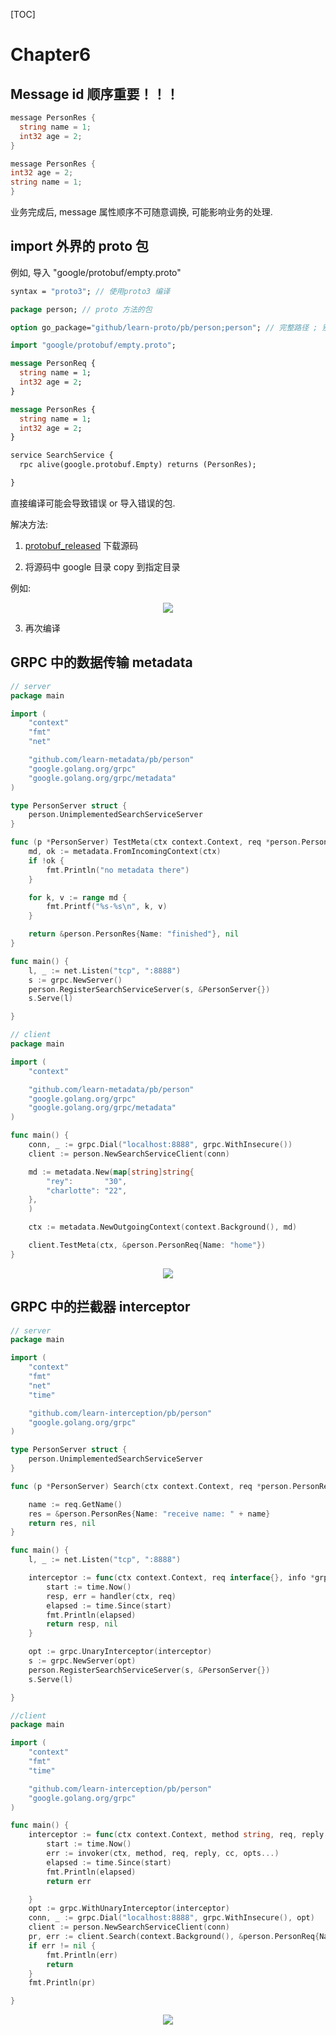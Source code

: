 [TOC]

# Chapter6

## Message id 顺序重要！！！

```go
message PersonRes {
  string name = 1;
  int32 age = 2;
}

message PersonRes {
int32 age = 2;
string name = 1;
}
```

业务完成后, message 属性顺序不可随意调换, 可能影响业务的处理.

## import 外界的 proto 包

例如, 导入 "google/protobuf/empty.proto"

```proto
syntax = "proto3"; // 使用proto3 编译

package person; // proto 方法的包

option go_package="github/learn-proto/pb/person;person"; // 完整路径 ; 别名

import "google/protobuf/empty.proto";

message PersonReq {
  string name = 1;
  int32 age = 2;
}

message PersonRes {
  string name = 1;
  int32 age = 2;
}

service SearchService {
  rpc alive(google.protobuf.Empty) returns (PersonRes);

}

```

直接编译可能会导致错误 or 导入错误的包.

解决方法:

1. [protobuf_released](https://github.com/protocolbuffers/protobuf/releases/tag/v3.19.1) 下载源码

2. 将源码中 google 目录 copy 到指定目录

例如:

<div align=center><img src="https://tva3.sinaimg.cn/large/006cK6rNgy1gwu59m3gpij30do04k756.jpg">

</div>

3. 再次编译

## GRPC 中的数据传输 metadata

```go
// server
package main

import (
	"context"
	"fmt"
	"net"

	"github.com/learn-metadata/pb/person"
	"google.golang.org/grpc"
	"google.golang.org/grpc/metadata"
)

type PersonServer struct {
	person.UnimplementedSearchServiceServer
}

func (p *PersonServer) TestMeta(ctx context.Context, req *person.PersonReq) (res *person.PersonRes, err error) {
	md, ok := metadata.FromIncomingContext(ctx)
	if !ok {
		fmt.Println("no metadata there")
	}

	for k, v := range md {
		fmt.Printf("%s-%s\n", k, v)
	}

	return &person.PersonRes{Name: "finished"}, nil
}

func main() {
	l, _ := net.Listen("tcp", ":8888")
	s := grpc.NewServer()
	person.RegisterSearchServiceServer(s, &PersonServer{})
	s.Serve(l)

}

```

```go
// client
package main

import (
	"context"

	"github.com/learn-metadata/pb/person"
	"google.golang.org/grpc"
	"google.golang.org/grpc/metadata"
)

func main() {
	conn, _ := grpc.Dial("localhost:8888", grpc.WithInsecure())
	client := person.NewSearchServiceClient(conn)

	md := metadata.New(map[string]string{
		"rey":       "30",
		"charlotte": "22",
	},
	)

	ctx := metadata.NewOutgoingContext(context.Background(), md)

	client.TestMeta(ctx, &person.PersonReq{Name: "home"})
}
```

<div align=center><img src="https://tva1.sinaimg.cn/large/006cK6rNgy1gwu5c3tlrej30r40s9aip.jpg">

</div>

## GRPC 中的拦截器 interceptor

```go
// server
package main

import (
	"context"
	"fmt"
	"net"
	"time"

	"github.com/learn-interception/pb/person"
	"google.golang.org/grpc"
)

type PersonServer struct {
	person.UnimplementedSearchServiceServer
}

func (p *PersonServer) Search(ctx context.Context, req *person.PersonReq) (res *person.PersonRes, err error) {

	name := req.GetName()
	res = &person.PersonRes{Name: "receive name: " + name}
	return res, nil
}

func main() {
	l, _ := net.Listen("tcp", ":8888")

	interceptor := func(ctx context.Context, req interface{}, info *grpc.UnaryServerInfo, handler grpc.UnaryHandler) (resp interface{}, err error) {
		start := time.Now()
		resp, err = handler(ctx, req)
		elapsed := time.Since(start)
		fmt.Println(elapsed)
		return resp, nil
	}

	opt := grpc.UnaryInterceptor(interceptor)
	s := grpc.NewServer(opt)
	person.RegisterSearchServiceServer(s, &PersonServer{})
	s.Serve(l)

}


```

```go
//client
package main

import (
	"context"
	"fmt"
	"time"

	"github.com/learn-interception/pb/person"
	"google.golang.org/grpc"
)

func main() {
	interceptor := func(ctx context.Context, method string, req, reply interface{}, cc *grpc.ClientConn, invoker grpc.UnaryInvoker, opts ...grpc.CallOption) error {
		start := time.Now()
		err := invoker(ctx, method, req, reply, cc, opts...)
		elapsed := time.Since(start)
		fmt.Println(elapsed)
		return err

	}
	opt := grpc.WithUnaryInterceptor(interceptor)
	conn, _ := grpc.Dial("localhost:8888", grpc.WithInsecure(), opt)
	client := person.NewSearchServiceClient(conn)
	pr, err := client.Search(context.Background(), &person.PersonReq{Name: "testInterceptor"})
	if err != nil {
		fmt.Println(err)
		return
	}
	fmt.Println(pr)

}

```

<div align=center><img src="https://tva4.sinaimg.cn/large/006cK6rNgy1gwu5ep8hj3j31810u8qcm.jpg">

</div>
